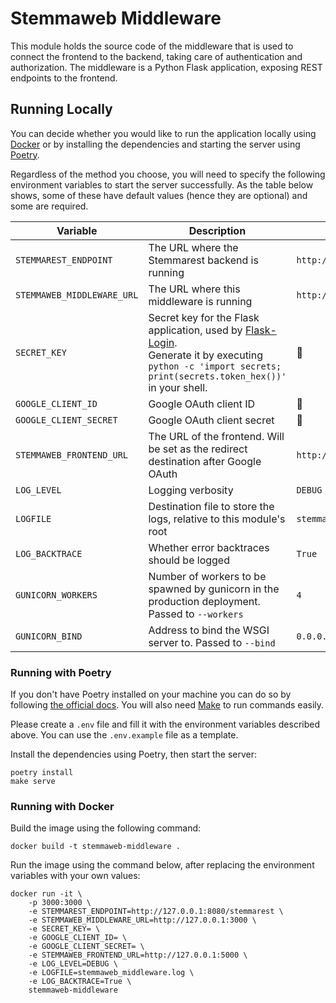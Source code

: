 # Stemmaweb Middleware

This module holds the source code of the middleware that is used to connect the frontend to the backend, taking care
of authentication and authorization. The middleware is a Python Flask application, exposing REST endpoints to the
frontend.

## Running Locally

You can decide whether you would like to run the application locally using [Docker](https://www.docker.com/) or by
installing the dependencies and starting the server using [Poetry](https://python-poetry.org/).

Regardless of the method you choose, you will need to specify the following environment variables to start the server
successfully. As the table below shows, some of these have default values (hence they are optional) and some are
required.

| Variable                   | Description                                                                                                                                                                                                      | Default                            |
|----------------------------|------------------------------------------------------------------------------------------------------------------------------------------------------------------------------------------------------------------|------------------------------------|
| `STEMMAREST_ENDPOINT`      | The URL where the Stemmarest backend is running                                                                                                                                                                  | `http://127.0.0.1:8080/stemmarest` |
| `STEMMAWEB_MIDDLEWARE_URL` | The URL where this middleware is running                                                                                                                                                                         | `http://127.0.0.1:3000`            |
| `SECRET_KEY`               | Secret key for the Flask application, used by [Flask-Login](https://github.com/maxcountryman/flask-login).<br />Generate it by executing `python -c 'import secrets; print(secrets.token_hex())'` in your shell. | 🚫                                 |
| `GOOGLE_CLIENT_ID`         | Google OAuth client ID                                                                                                                                                                                           | 🚫                                 |
| `GOOGLE_CLIENT_SECRET`     | Google OAuth client secret                                                                                                                                                                                       | 🚫                                 |
| `STEMMAWEB_FRONTEND_URL`   | The URL of the frontend. Will be set as the redirect destination after Google OAuth                                                                                                                              | `http://127.0.0.1:5000`            |
| `LOG_LEVEL`                | Logging verbosity                                                                                                                                                                                                | `DEBUG`                            |
| `LOGFILE`                  | Destination file to store the logs, relative to this module's root                                                                                                                                               | `stemmaweb_middleware.log`         |
| `LOG_BACKTRACE`            | Whether error backtraces should be logged                                                                                                                                                                        | `True`                             |
| `GUNICORN_WORKERS`         | Number of workers to be spawned by gunicorn in the production deployment. Passed to `--workers`                                                                                                                  | `4`                                |
| `GUNICORN_BIND`            | Address to bind the WSGI server to. Passed to `--bind`                                                                                                                                                           | `0.0.0.0:3000`                     |

### Running with Poetry

If you don't have Poetry installed on your machine you can do so by
following [the official docs](https://python-poetry.org/docs/#installing-with-the-official-installer). You will also
need [Make](https://www.gnu.org/software/make/) to run commands easily.

Please create a `.env` file and fill it with the environment variables described above. You can use the `.env.example`
file as a template.

Install the dependencies using Poetry, then start the server:

```shell
poetry install
make serve
```

### Running with Docker

Build the image using the following command:

```shell
docker build -t stemmaweb-middleware .
```

Run the image using the command below, after replacing the environment variables with your own values:

```shell
docker run -it \
    -p 3000:3000 \
	-e STEMMAREST_ENDPOINT=http://127.0.0.1:8080/stemmarest \
	-e STEMMAWEB_MIDDLEWARE_URL=http://127.0.0.1:3000 \
	-e SECRET_KEY= \
	-e GOOGLE_CLIENT_ID= \
	-e GOOGLE_CLIENT_SECRET= \
	-e STEMMAWEB_FRONTEND_URL=http://127.0.0.1:5000 \
	-e LOG_LEVEL=DEBUG \
	-e LOGFILE=stemmaweb_middleware.log \
	-e LOG_BACKTRACE=True \
	stemmaweb-middleware
```